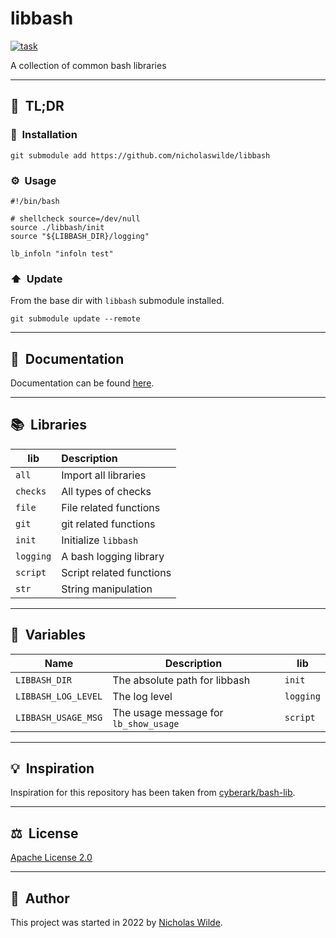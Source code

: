 # libbash
[![task](https://img.shields.io/badge/Task-Enabled-brightgreen?style=for-the-badge&logo=task&logoColor=white)](https://taskfile.dev/#/)

A collection of common bash libraries

---

## :rocket:&nbsp; TL;DR

### :floppy_disk:&nbsp; Installation

```shell
git submodule add https://github.com/nicholaswilde/libbash 
```

### :gear:&nbsp; Usage

```shell
#!/bin/bash

# shellcheck source=/dev/null
source ./libbash/init
source "${LIBBASH_DIR}/logging"

lb_infoln "infoln test"
```

### :arrow_up:&nbsp; Update

From the base dir with `libbash` submodule installed.

```shell
git submodule update --remote
```

---

## :book:&nbsp; Documentation

​Documentation can be found [here][3].

---

## :books:&nbsp; Libraries

| lib       | Description               |
|-----------|:--------------------------|
| `all`     | Import all libraries      |
| `checks`  | All types of checks       |
| `file`    | File related functions    |
| `git`     | git related functions     |
| `init`    | Initialize `libbash`      |
| `logging` | A bash logging library    |
| `script`  | Script related functions  |
| `str`     | String manipulation       |

---

## :rocket:&nbsp; Variables

| Name                | Description                           | lib       |
|---------------------|---------------------------------------|-----------|
| `LIBBASH_DIR`       | The absolute path for libbash         | `init`    |
| `LIBBASH_LOG_LEVEL` | The log level                         | `logging` |
| `LIBBASH_USAGE_MSG` | The usage message for `lb_show_usage` | `script`  |

---

## :bulb:&nbsp; Inspiration

Inspiration for this repository has been taken from [cyberark/bash-lib][1].

---

## :balance_scale:&nbsp; License

[Apache License 2.0](./LICENSE)

---

## :pencil:&nbsp; Author

This project was started in 2022 by [Nicholas Wilde][2].

[1]: <https://github.com/cyberark/bash-lib>
[2]: <https://github.com/nicholaswilde/>
[3]: <http://nicholaswilde.io/libbash>
